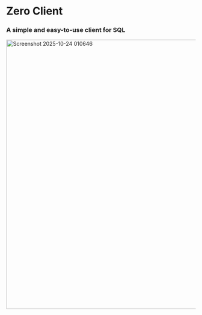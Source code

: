 # Zero Client
### A simple and easy-to-use client for SQL 
<img width="953" height="714" alt="Screenshot 2025-10-24 010646" src="https://github.com/user-attachments/assets/e6d93c9b-7a63-41c9-8558-accef408d179" />

